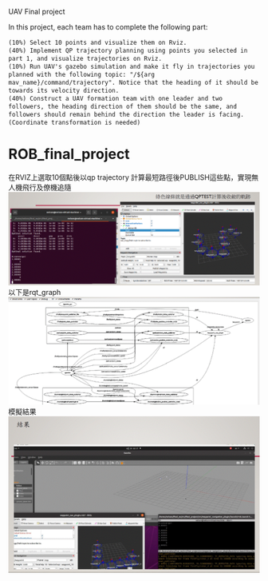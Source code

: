 UAV Final project

In this project, each team has to complete the following part:

    (10%) Select 10 points and visualize them on Rviz.
    (40%) Implement QP trajectory planning using points you selected in part 1, and visualize trajectories on Rviz.
    (10%) Run UAV's gazebo simulation and make it fly in trajectories you planned with the following topic: "/${arg mav_name}/command/trajectory". Notice that the heading of it should be towards its velocity direction.
    (40%) Construct a UAV formation team with one leader and two followers, the heading direction of them should be the same, and followers should remain behind the direction the leader is facing. (Coordinate transformation is needed)

# ROB_final_project
在RVIZ上選取10個點後以qp trajectory 計算最短路徑後PUBLISH這些點，實現無人機飛行及僚機追隨
![image](https://github.com/bnbn6969/ROB_final_project/blob/master/path.gif)
以下是rqt_graph
![image](https://github.com/bnbn6969/ROB_final_project/blob/master/rqt_graph.gif)
模擬結果
![image](https://github.com/bnbn6969/ROB_final_project/blob/master/result.gif)
